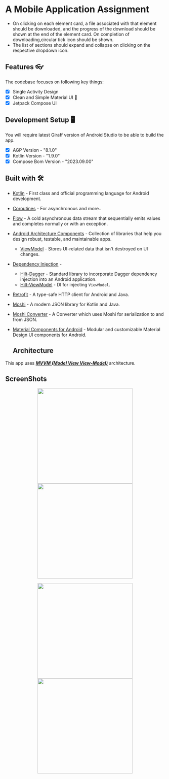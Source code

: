
# A Mobile Application Assignment
- On clicking on each element card, a file associated with that element should be downloaded, and the progress of the download should be shown at the end of the element card. On completion of downloading,circular tick icon should be shown.
- The list of sections should expand and collapse on clicking on the respective dropdown
icon.

## Features  👓

The codebase focuses on following key things:

- [x] Single Activity Design
- [x] Clean and Simple Material UI 🎨
- [x] Jetpack Compose UI

## Development Setup 🖥

You will require latest Giraff version of Android Studio to be able to build the app.
- [x] AGP Version - "8.1.0"
- [x] Kotlin Version - "1.9.0"
- [x] Compose Bom Version - "2023.09.00"

## Built with 🛠

- [Kotlin](https://kotlinlang.org/) - First class and official programming language for Android development.
- [Coroutines](https://kotlinlang.org/docs/reference/coroutines-overview.html) - For asynchronous and more..
- [Flow](https://kotlin.github.io/kotlinx.coroutines/kotlinx-coroutines-core/kotlinx.coroutines.flow/-flow/) - A cold asynchronous data stream that sequentially emits values and completes normally or with an exception.
- [Android Architecture Components](https://developer.android.com/topic/libraries/architecture) - Collection of libraries that help you design robust, testable, and maintainable apps.
  - [ViewModel](https://developer.android.com/topic/libraries/architecture/viewmodel) - Stores UI-related data that isn't destroyed on UI changes. 
- [Dependency Injection](https://developer.android.com/training/dependency-injection) - 
  - [Hilt-Dagger](https://dagger.dev/hilt/) - Standard library to incorporate Dagger dependency injection into an Android application.
  - [Hilt-ViewModel](https://developer.android.com/training/dependency-injection/hilt-jetpack) - DI for injecting `ViewModel`.
- [Retrofit](https://square.github.io/retrofit/) - A type-safe HTTP client for Android and Java.
- [Moshi](https://github.com/square/moshi) - A modern JSON library for Kotlin and Java.
- [Moshi Converter](https://github.com/square/retrofit/tree/master/retrofit-converters/moshi) - A Converter which uses Moshi for serialization to and from JSON.
- [Material Components for Android](https://github.com/material-components/material-components-android) - Modular and customizable Material Design UI components for Android.

  ## Architecture

This app uses [_**MVVM (Model View View-Model)**_](https://developer.android.com/jetpack/docs/guide#recommended-app-arch) architecture.

  ## ScreenShots

  <p align = "center" >
    <img src = "https://ik.imagekit.io/b1tyxyuh2/Assignments/Screenshot%202023-09-21%20at%204.22.10%20PM_Xl-PYsdsC.png?updatedAt=1695293696825" height = "300px"/>
    <img src = "https://ik.imagekit.io/b1tyxyuh2/Assignments/Screenshot%202023-09-21%20at%204.22.39%20PM_56wuVsnh2A.png?updatedAt=1695293696978" height = "300px"/>
  </p>
   <p align = "center" >
    <img src = "https://ik.imagekit.io/b1tyxyuh2/Assignments/Screenshot%202023-09-21%20at%204.22.53%20PM_dZILUmf2I.png?updatedAt=1695293697051" height = "300px"/>
    <img src = "https://ik.imagekit.io/b1tyxyuh2/Assignments/Screenshot%202023-09-21%20at%204.22.28%20PM_FXjCQPpKRL.png?updatedAt=1695293697046" height = "300px"/>
  </p>

